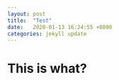 ```yaml
---
layout: post
title:  "Test"
date:   2020-01-13 16:24:55 +0800
categories: jekyll update
---
```


# This is what?

